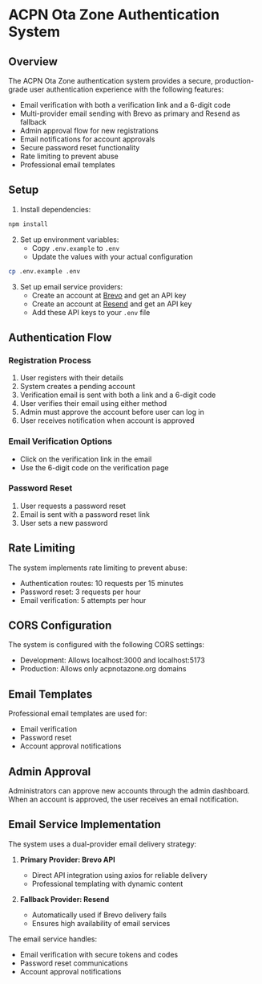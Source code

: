 # ACPN Ota Zone Authentication System

## Overview

The ACPN Ota Zone authentication system provides a secure, production-grade user authentication experience with the following features:

- Email verification with both a verification link and a 6-digit code
- Multi-provider email sending with Brevo as primary and Resend as fallback
- Admin approval flow for new registrations
- Email notifications for account approvals
- Secure password reset functionality
- Rate limiting to prevent abuse
- Professional email templates

## Setup

1. Install dependencies:

```bash
npm install
```

2. Set up environment variables:
   - Copy `.env.example` to `.env`
   - Update the values with your actual configuration

```bash
cp .env.example .env
```

3. Set up email service providers:
   - Create an account at [Brevo](https://www.brevo.com/) and get an API key
   - Create an account at [Resend](https://resend.com/) and get an API key
   - Add these API keys to your `.env` file

## Authentication Flow

### Registration Process

1. User registers with their details
2. System creates a pending account
3. Verification email is sent with both a link and a 6-digit code
4. User verifies their email using either method
5. Admin must approve the account before user can log in
6. User receives notification when account is approved

### Email Verification Options

- Click on the verification link in the email
- Use the 6-digit code on the verification page

### Password Reset

1. User requests a password reset
2. Email is sent with a password reset link
3. User sets a new password

## Rate Limiting

The system implements rate limiting to prevent abuse:

- Authentication routes: 10 requests per 15 minutes
- Password reset: 3 requests per hour
- Email verification: 5 attempts per hour

## CORS Configuration

The system is configured with the following CORS settings:

- Development: Allows localhost:3000 and localhost:5173
- Production: Allows only acpnotazone.org domains

## Email Templates

Professional email templates are used for:

- Email verification
- Password reset
- Account approval notifications

## Admin Approval

Administrators can approve new accounts through the admin dashboard.
When an account is approved, the user receives an email notification.

## Email Service Implementation

The system uses a dual-provider email delivery strategy:

1. **Primary Provider: Brevo API**

   - Direct API integration using axios for reliable delivery
   - Professional templating with dynamic content

2. **Fallback Provider: Resend**
   - Automatically used if Brevo delivery fails
   - Ensures high availability of email services

The email service handles:

- Email verification with secure tokens and codes
- Password reset communications
- Account approval notifications
